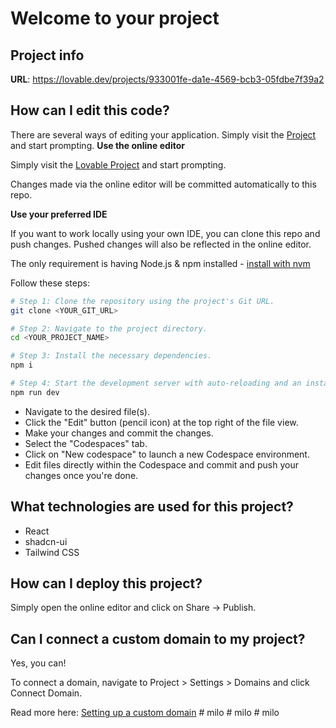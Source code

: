 # Welcome to your project

## Project info

**URL**: https://lovable.dev/projects/933001fe-da1e-4569-bcb3-05fdbe7f39a2

## How can I edit this code?

There are several ways of editing your application.
Simply visit the [Project](#) and start prompting.
**Use the online editor**

Simply visit the [Lovable Project](https://lovable.dev/projects/933001fe-da1e-4569-bcb3-05fdbe7f39a2) and start prompting.

Changes made via the online editor will be committed automatically to this repo.

**Use your preferred IDE**

If you want to work locally using your own IDE, you can clone this repo and push changes. Pushed changes will also be reflected in the online editor.

The only requirement is having Node.js & npm installed - [install with nvm](https://github.com/nvm-sh/nvm#installing-and-updating)

Follow these steps:

```sh
# Step 1: Clone the repository using the project's Git URL.
git clone <YOUR_GIT_URL>

# Step 2: Navigate to the project directory.
cd <YOUR_PROJECT_NAME>

# Step 3: Install the necessary dependencies.
npm i

# Step 4: Start the development server with auto-reloading and an instant preview.
npm run dev
```
- Navigate to the desired file(s).
- Click the "Edit" button (pencil icon) at the top right of the file view.
- Make your changes and commit the changes.
- Select the "Codespaces" tab.
- Click on "New codespace" to launch a new Codespace environment.
- Edit files directly within the Codespace and commit and push your changes once you're done.

## What technologies are used for this project?
- React
- shadcn-ui
- Tailwind CSS

## How can I deploy this project?

Simply open the online editor and click on Share -> Publish.

## Can I connect a custom domain to my project?

Yes, you can!

To connect a domain, navigate to Project > Settings > Domains and click Connect Domain.

Read more here: [Setting up a custom domain](https://docs.lovable.dev/tips-tricks/custom-domain#step-by-step-guide)
#   m i l o  
 #   m i l o  
 #   m i l o  
 